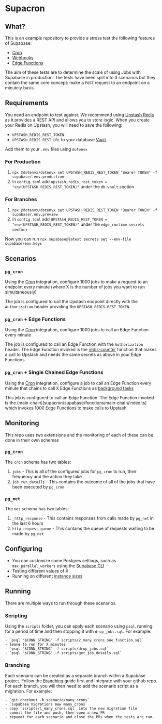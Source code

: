 # Supacron

## What?

This is an example repository to provide a stress test the following features of Supabase:
- [Cron](https://supabase.com/docs/guides/cron)
- [Webhooks](https://supabase.com/docs/guides/database/webhooks)
- [Edge Functions](https://supabase.com/docs/guides/functions)

The aim of these tests are to determine the scale of using Jobs with Supabase in production. The tests have been split into 3 scenarios but they contain the same core concept: make a `POST` request to an endpoint on a minutely basis.

## Requirements

You need an endpoint to test against. We recommend using [Upstash Redis](https://upstash.com/docs/redis/overall/getstarted) as it provides a REST API and allows you to store logic. 
When you create your Redis on Upstash, you will need to save the following:
- `UPSTASH_REDIS_REST_TOKEN`
- `UPSTASH_REDIS_REST_URL`
to your database [Vault](https://supabase.com/docs/guides/database/vault).

Add them to your `.env` files using `dotenvx`

### For Production

1. `npx @dotenvx/dotenvx set UPSTASH_REDIS_REST_TOKEN "Bearer TOKEN" -f supabase/.env.production`
2. In `config.toml` add `upstash_redis_rest_token = "env(UPSTASH_REDIS_REST_TOKEN)"` under the `db.vault` section

### For Branches

1. `npx @dotenvx/dotenvx set UPSTASH_REDIS_REST_TOKEN "Bearer TOKEN" -f supabase/.env.preview`
2. In `config.toml` add `UPSTASH_REDIS_REST_TOKEN = "env(UPSTASH_REDIS_REST_TOKEN)"` under the `edge_runtime.secrets` section

Now you can run `npx supabase@latest secrets set --env-file supabase/env.keys`

## Scenarios

### `pg_cron`

Using the [Cron](https://supabase.green/dashboard/project/_/integrations/cron/jobs) integration, configure 1000 jobs to make a request to an endpoint every minute (where X is the number of jobs you want to run simultaneously)

The job is configured to call the Upstash endpoint directly with the `Authorization` header providing the `UPSTASH_REDIS_REST_TOKEN`. 

### `pg_cron` + Edge Functions

Using the [Cron](https://supabase.green/dashboard/project/_/integrations/cron/jobs) integration, configure 1000 jobs to call an Edge Function every minute

The job is configured to call an Edge Function with the `Authorization` header. The Edge Function invoked is the [redis-counter](supacron/supabase/functions/redis-counter/index.ts) function that makes a call to Upstash and needs the same secrets as above in your Edge Functions. 

### `pg_cron` + Single Chained Edge Functions

Using the [Cron](https://supabase.green/dashboard/project/_/integrations/cron/jobs) integration, configure a job to call an Edge Function every minute that chains to call X Edge Functions as [background tasks](https://supabase.com/docs/guides/functions/background-tasks)

This job is configured to call an Edge Function. The Edge Function invoked is the (main-chain)[supacron/supabase/functions/main-chain/index.ts] which invokes 1000 Edge Functions to make calls to Upstash.

## Monitoring

This repo uses two extensions and the monitoring of each of these can be done in their own schemas

### `pg_cron`

The `cron` schema has two tables:
1. `jobs` - This is all of the configured jobs for `pg_cron` to run, their frequency and the action they take
2. `job_run_details` - This contains the outcome of all of the jobs that have been executed by `pg_cron`

### `pg_net`

The `net` schema has two tables:
1. `_http_response` - This contains responses from calls made by `pg_net` in the last 6 hours
2. `http_request_queue` - This contains the queue of requests waiting to be made by `pg_net`

## Configuring

- You can customize some Postgres settings, such as `max_parallel_workers` using the [Supabase CLI](https://supabase.com/docs/guides/database/custom-postgres-config#cli-configurable-settings)
- Testing different values of X
- Running on different [instance sizes](https://supabase.com/docs/guides/platform/compute-and-disk)

## Running

There are multiple ways to run through these scenarios.

### Scripting

Using the `scripts` folder, you can apply each scenario using `psql`, running for a period of time and then stopping it with `drop_jobs.sql`. For example:

    - `psql "$CONN_STRING" -f scripts/2_many_crons_one_function.sql`
    - leave to run for X minutes
    - `psql "$CONN_STRING" -f scripts/drop_jobs.sql`
    - `psql "$CONN_STRING" -f scripts/get_job_details.sql`

### Branching

Each scenario can be created as a separate branch within a Supabase project. Follow the [Branching](https://supabase.com/docs/guides/deployment/branching) guide first and integrate with your github repo. For each branch, you will then need to add the scenario script as a migration. For example:

    - `git checkout -b scenario/many_crons`
    - `supabase migrations new many_crons`
    - copy `scripts/1_many_crons.sql` into the new migration file
    - commit the file and push, then open a new PR
    - repeeat for each scenario and close the PRs when the tests are run.
